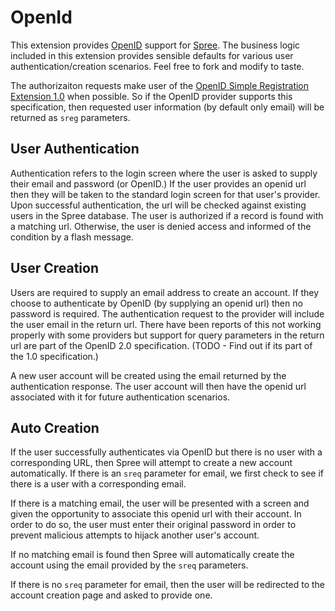 OpenId
======

This extension provides [OpenID](http://openid.net) support for [Spree](http://spreehq.org).  The business logic included in this extension provides sensible defaults for various user authentication/creation scenarios.  Feel free to fork and modify to taste.

The authorizaiton requests make user of the [OpenID Simple Registration Extension 1.0](http://openid.net/specs/openid-simple-registration-extension-1_0.html) when possible.  So if the OpenID provider supports this specification, then requested user information (by default only email) will be returned as `sreg` parameters.

User Authentication
-------------------

Authentication refers to the login screen where the user is asked to supply their email and password (or OpenID.)  If the user provides an openid url then they will be taken to the standard login screen for that user's provider.  Upon successful authentication, the url will be checked against existing users in the Spree database.  The user is authorized if a record is found with a matching url.  Otherwise, the user is denied access and informed of the condition by a flash message.

User Creation
-------------

Users are required to supply an email address to create an account.  If they choose to authenticate by OpenID (by supplying an openid url) then no password is required.  The authentication request to the provider will include the user email in the return url.  There have been reports of this not working properly with some providers but support for query parameters in the return url are part of the OpenID 2.0 specification.  (TODO - Find out if its part of the 1.0 specification.)

A new user account will be created using the email returned by the authentication response.  The user account will then have the openid url associated with it for future authentication scenarios.

Auto Creation
-------------

If the user successfully authenticates via OpenID but there is no user with a corresponding URL, then Spree will attempt to create a new account automatically.  If there is an `sreq` parameter for email, we first check to see if there is a user with a corresponding email.  

If there is a matching email, the user will be presented with a screen and given the opportunity to associate this openid url with their account.  In order to do so, the user must enter their original password in order to prevent malicious attempts to hijack another user's account.

If no matching email is found then Spree will automatically create the account using the email provided by the `sreq` parameters.

If there is no `sreq` parameter for email, then the user will be redirected to the account creation page and asked to provide one.